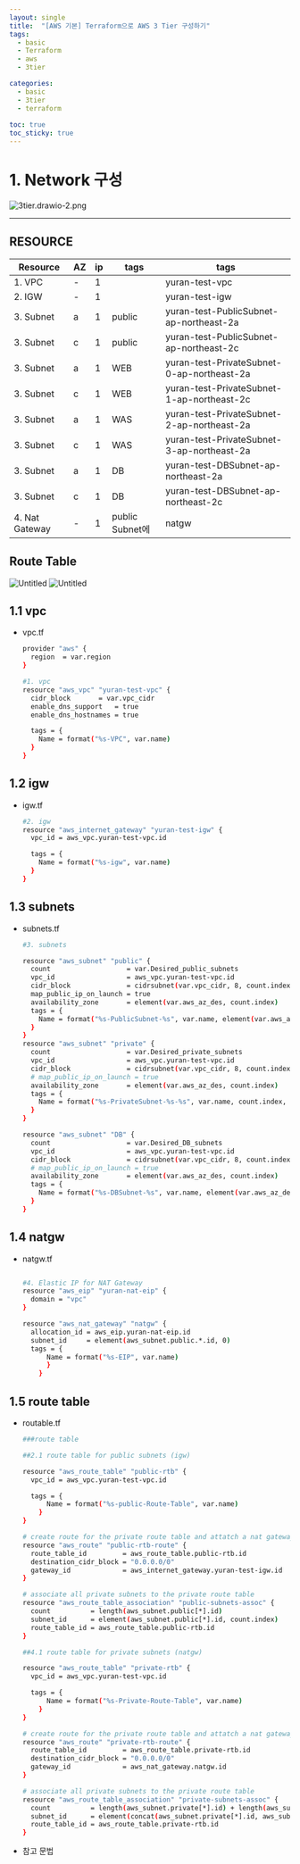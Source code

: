 ```yaml
---
layout: single
title:  "[AWS 기본] Terraform으로 AWS 3 Tier 구성하기"
tags:
  - basic
  - Terraform
  - aws
  - 3tier

categories:
  - basic
  - 3tier
  - terraform
    
toc: true
toc_sticky: true
---
```

# 1. Network 구성

![3tier.drawio-2.png](https://yuran777.github.io/assets/images/3tier.drawio-2.png)

---

## RESOURCE

| Resource | AZ | ip | tags  | tags |
| --- | --- | --- | --- | --- |
| 1. VPC  | - | 1 |  | yuran-test-vpc |
| 2. IGW | - | 1 |  | yuran-test-igw |
| 3. Subnet | a | 1 | public | yuran-test-PublicSubnet-ap-northeast-2a |
| 3. Subnet | c | 1 | public | yuran-test-PublicSubnet-ap-northeast-2c |
| 3. Subnet | a | 1 | WEB | yuran-test-PrivateSubnet-0-ap-northeast-2a |
| 3. Subnet | c | 1 | WEB | yuran-test-PrivateSubnet-1-ap-northeast-2c |
| 3. Subnet | a | 1 | WAS | yuran-test-PrivateSubnet-2-ap-northeast-2a |
| 3. Subnet | c | 1 | WAS | yuran-test-PrivateSubnet-3-ap-northeast-2a |
| 3. Subnet | a | 1 | DB | yuran-test-DBSubnet-ap-northeast-2a |
| 3. Subnet | c | 1 | DB | yuran-test-DBSubnet-ap-northeast-2c |
| 4. Nat Gateway | - | 1 | public Subnet에 | natgw |

## Route Table

![Untitled](https://yuran777.github.io/assets/images/Untitled.png)
![Untitled](https://yuran777.github.io/assets/images/Untitled01.png)

## 1.1 vpc
- vpc.tf
    
    ```bash
    provider "aws" {
      region  = var.region
    }
    
    #1. vpc 
    resource "aws_vpc" "yuran-test-vpc" {
      cidr_block       = var.vpc_cidr
      enable_dns_support   = true
      enable_dns_hostnames = true
    
      tags = {
        Name = format("%s-VPC", var.name)
      }
    }
    ```
## 1.2  igw
- igw.tf
    
    ```bash
    #2. igw
    resource "aws_internet_gateway" "yuran-test-igw" {
      vpc_id = aws_vpc.yuran-test-vpc.id
    
      tags = {
        Name = format("%s-igw", var.name)
      }
    }
    ```
## 1.3 subnets
- subnets.tf
    
    ```bash
    #3. subnets
    
    resource "aws_subnet" "public" {
      count                   = var.Desired_public_subnets
      vpc_id                  = aws_vpc.yuran-test-vpc.id
      cidr_block              = cidrsubnet(var.vpc_cidr, 8, count.index)
      map_public_ip_on_launch = true
      availability_zone       = element(var.aws_az_des, count.index)
      tags = {
        Name = format("%s-PublicSubnet-%s", var.name, element(var.aws_az_des, count.index))
      }
    }
    resource "aws_subnet" "private" {
      count                   = var.Desired_private_subnets
      vpc_id                  = aws_vpc.yuran-test-vpc.id
      cidr_block              = cidrsubnet(var.vpc_cidr, 8, count.index + 2)
      # map_public_ip_on_launch = true
      availability_zone       = element(var.aws_az_des, count.index)
      tags = {
        Name = format("%s-PrivateSubnet-%s-%s", var.name, count.index, element(var.aws_az_des, count.index))
      }
    }
    
    resource "aws_subnet" "DB" {
      count                   = var.Desired_DB_subnets
      vpc_id                  = aws_vpc.yuran-test-vpc.id
      cidr_block              = cidrsubnet(var.vpc_cidr, 8, count.index + 6)
      # map_public_ip_on_launch = true
      availability_zone       = element(var.aws_az_des, count.index)
      tags = {
        Name = format("%s-DBSubnet-%s", var.name, element(var.aws_az_des, count.index))
      }
    }
    ```
## 1.4 natgw
- natgw.tf
    
    ```bash
    
    #4. Elastic IP for NAT Gateway
    resource "aws_eip" "yuran-nat-eip" {
      domain = "vpc"
    }
    
    resource "aws_nat_gateway" "natgw" {
      allocation_id = aws_eip.yuran-nat-eip.id
      subnet_id     = element(aws_subnet.public.*.id, 0)
      tags = {
          Name = format("%s-EIP", var.name)
          }
        }
    ```

## 1.5 route table
- routable.tf
    
    ```bash
    ###route table
    
    ##2.1 route table for public subnets (igw)
    
    resource "aws_route_table" "public-rtb" {
      vpc_id = aws_vpc.yuran-test-vpc.id
    
      tags = {
          Name = format("%s-public-Route-Table", var.name)
        }
    }
    
    # create route for the private route table and attatch a nat gateway to it
    resource "aws_route" "public-rtb-route" {
      route_table_id         = aws_route_table.public-rtb.id
      destination_cidr_block = "0.0.0.0/0"
      gateway_id             = aws_internet_gateway.yuran-test-igw.id
    }
    
    # associate all private subnets to the private route table
    resource "aws_route_table_association" "public-subnets-assoc" {
      count          = length(aws_subnet.public[*].id)
      subnet_id      = element(aws_subnet.public[*].id, count.index)
      route_table_id = aws_route_table.public-rtb.id
    }
    
    ##4.1 route table for private subnets (natgw)
    
    resource "aws_route_table" "private-rtb" {
      vpc_id = aws_vpc.yuran-test-vpc.id
    
      tags = {
          Name = format("%s-Private-Route-Table", var.name)
        }
    }
    
    # create route for the private route table and attatch a nat gateway to it
    resource "aws_route" "private-rtb-route" {
      route_table_id         = aws_route_table.private-rtb.id
      destination_cidr_block = "0.0.0.0/0"
      gateway_id             = aws_nat_gateway.natgw.id
    }
    
    # associate all private subnets to the private route table
    resource "aws_route_table_association" "private-subnets-assoc" {
      count          = length(aws_subnet.private[*].id) + length(aws_subnet.DB[*].id)
      subnet_id      = element(concat(aws_subnet.private[*].id, aws_subnet.DB[*].id), count.index)
      route_table_id = aws_route_table.private-rtb.id
    }
    ```
    
- 참고 문법
    
    ```bash
    
    ```

